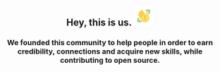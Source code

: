 <h2 align="center">
    Hey, this is us.
    <img src="https://github.com/CatalystsReachOut/.github/blob/master/wave.gif" 
         alt="Waving hand animated gif"
         height="45"
         width="45" />
</h2>

<h3 align="center">
    We founded this community to help people in order to earn credibility, connections and acquire new skills, while contributing to open source.
</h3>
